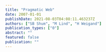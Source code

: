```yaml
---
title: "Pragmatic Web"
date: 2007-01-01
publishDate: 2021-08-03T04:08:11.463237Z
authors: ["SB Shum", "M Lind", "H Weigand"]
publication_types: ["0"]
abstract: ""
featured: false
publication: ""
---
```


